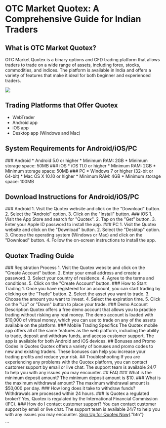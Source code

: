 # OTC Market Quotex: A Comprehensive Guide for Indian Traders

## What is OTC Market Quotex?

OTC Market Quotex is a binary options and CFD trading platform that
allows traders to trade on a wide range of assets, including forex,
stocks, commodities, and indices. The platform is available in India and
offers a variety of features that make it ideal for both beginner and
experienced traders.

[![](https://static.quotex.io/files/4_en/300_250.jpg)](https://traff.sbs/brokerqxlid)

## Trading Platforms that Offer Quotex

-   WebTrader
-   Android app
-   iOS app
-   Desktop app (Windows and Mac)

## System Requirements for Android/iOS/PC

\### Android \* Android 5.0 or higher \* Minimum RAM: 2GB \* Minimum
storage space: 50MB \### iOS \* iOS 11.0 or higher \* Minimum RAM: 2GB
\* Minimum storage space: 50MB \### PC \* Windows 7 or higher (32-bit or
64-bit) \* Mac OS X 10.10 or higher \* Minimum RAM: 4GB \* Minimum
storage space: 100MB

## Download Instructions for Android/iOS/PC

\### Android 1. Visit the Quotex website and click on the
"Download" button. 2. Select the "Android" option. 3. Click
on the "Install" button. \### iOS 1. Visit the App Store and
search for "Quotex". 2. Tap on the "Get" button. 3. Enter
your Apple ID password to install the app. \### PC 1. Visit the Quotex
website and click on the "Download" button. 2. Select the
"Desktop" option. 3. Choose the operating system (Windows or Mac)
and click on the "Download" button. 4. Follow the on-screen
instructions to install the app.

## Quotex Trading Guide

\### Registration Process 1. Visit the Quotex website and click on the
"Create Account" button. 2. Enter your email address and create a
password. 3. Select your country of residence. 4. Agree to the terms and
conditions. 5. Click on the "Create Account" button. \### How to
Start Trading 1. Once you have registered for an account, you can start
trading by clicking on the "Trade" button. 2. Select the asset you
want to trade. 3. Choose the amount you want to invest. 4. Select the
expiration time. 5. Click on the "Up" or "Down" button to
place your trade. \### Demo Account Description Quotex offers a free
demo account that allows you to practice trading without risking any
real money. The demo account is loaded with \$10,000 of virtual money,
which you can use to trade on any of the assets available on the
platform. \### Mobile Trading Specifics The Quotex mobile app offers all
of the same features as the web platform, including the ability to
trade, deposit and withdraw funds, and access customer support. The app
is available for both Android and iOS devices. \## Bonuses and Promo
Codes in Quotex Quotex offers a variety of bonuses and promo codes to
new and existing traders. These bonuses can help you increase your
trading profits and reduce your risk. \## Troubleshooting If you are
experiencing any problems with the Quotex platform, you can contact
customer support by email or live chat. The support team is available
24/7 to help you with any issues you may encounter. \## FAQ \### What is
the minimum deposit amount? The minimum deposit amount is \$10. \###
What is the maximum withdrawal amount? The maximum withdrawal amount is
\$50,000 per day. \### How long does it take to withdraw funds?
Withdrawals are processed within 24 hours. \### Is Quotex a regulated
broker? Yes, Quotex is regulated by the International Financial
Commission (IFC). \### How do I contact customer support? You can
contact customer support by email or live chat. The support team is
available 24/7 to help you with any issues you may encounter. [Sign Up
for Quotex Now](\%22https://traff.sbs/brokerqxsignup\%22){."btn"}

\`\`\`

